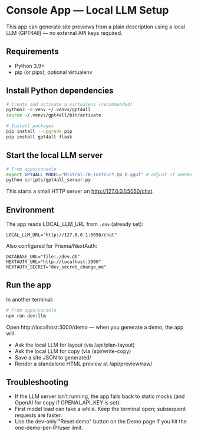 # Console App — Local LLM Setup

This app can generate site previews from a plain description using a local LLM (GPT4All) — no external API keys required.

## Requirements

- Python 3.9+
- pip (or pipx), optional virtualenv

## Install Python dependencies

```bash
# Create and activate a virtualenv (recommended)
python3 -m venv ~/.venvs/gpt4all
source ~/.venvs/gpt4all/bin/activate

# Install packages
pip install --upgrade pip
pip install gpt4all flask
```

## Start the local LLM server

```bash
# From apps/console
export GPT4ALL_MODEL="Mistral-7B-Instruct.Q4_0.gguf" # adjust if needed
python scripts/gpt4all_server.py
```

This starts a small HTTP server on http://127.0.0.1:5050/chat.

## Environment

The app reads LOCAL_LLM_URL from `.env` (already set):

```
LOCAL_LLM_URL="http://127.0.0.1:5050/chat"
```

Also configured for Prisma/NextAuth:

```
DATABASE_URL="file:./dev.db"
NEXTAUTH_URL="http://localhost:3000"
NEXTAUTH_SECRET="dev_secret_change_me"
```

## Run the app

In another terminal:

```bash
# From apps/console
npm run dev:llm
```

Open http://localhost:3000/demo — when you generate a demo, the app will:

- Ask the local LLM for layout (via /api/plan-layout)
- Ask the local LLM for copy (via /api/write-copy)
- Save a site JSON to generated/<id>
- Render a standalone HTML preview at /api/preview/raw/<id>

## Troubleshooting

- If the LLM server isn’t running, the app falls back to static mocks (and OpenAI for copy if OPENAI_API_KEY is set).
- First model load can take a while. Keep the terminal open; subsequent requests are faster.
- Use the dev-only "Reset demo" button on the Demo page if you hit the one-demo-per-IP/user limit.

